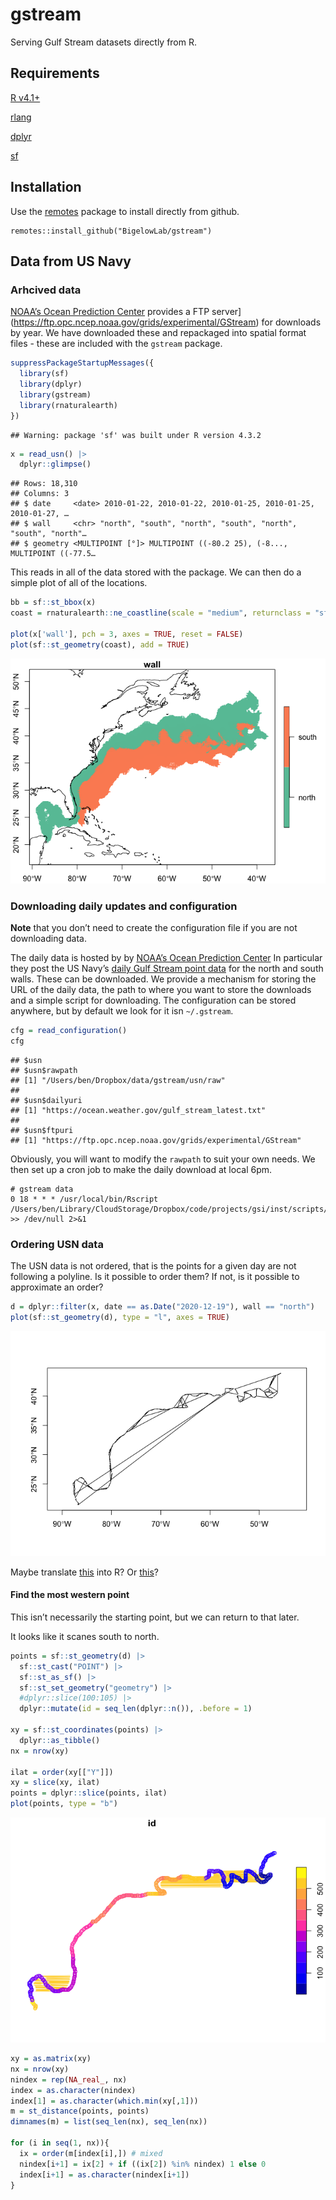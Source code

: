 gstream
================

Serving Gulf Stream datasets directly from R.

## Requirements

[R v4.1+](https://www.r-project.org/)

[rlang](https://CRAN.R-project.org/package=rlang)

[dplyr](https://CRAN.R-project.org/package=dplyr)

[sf](https://CRAN.R-project.org/package=sf)

## Installation

Use the [remotes](https://CRAN.R-project.org/package=remotes) package to
install directly from github.

    remotes::install_github("BigelowLab/gstream")

## Data from US Navy

### Arhcived data

[NOAA’s Ocean Prediction Center](https://ocean.weather.gov/) provides a
FTP server\](<https://ftp.opc.ncep.noaa.gov/grids/experimental/GStream>)
for downloads by year. We have downloaded these and repackaged into
spatial format files - these are included with the `gstream` package.

``` r
suppressPackageStartupMessages({
  library(sf)
  library(dplyr)
  library(gstream)
  library(rnaturalearth)
})
```

    ## Warning: package 'sf' was built under R version 4.3.2

``` r
x = read_usn() |>
  dplyr::glimpse()
```

    ## Rows: 18,310
    ## Columns: 3
    ## $ date     <date> 2010-01-22, 2010-01-22, 2010-01-25, 2010-01-25, 2010-01-27, …
    ## $ wall     <chr> "north", "south", "north", "south", "north", "south", "north"…
    ## $ geometry <MULTIPOINT [°]> MULTIPOINT ((-80.2 25), (-8..., MULTIPOINT ((-77.5…

This reads in all of the data stored with the package. We can then do a
simple plot of all of the locations.

``` r
bb = sf::st_bbox(x)
coast = rnaturalearth::ne_coastline(scale = "medium", returnclass = "sf")

plot(x['wall'], pch = 3, axes = TRUE, reset = FALSE)
plot(sf::st_geometry(coast), add = TRUE)
```

![](README_files/figure-gfm/unnamed-chunk-2-1.png)<!-- -->

### Downloading daily updates and configuration

**Note** that you don’t need to create the configuration file if you are
not downloading data.

The daily data is hosted by by [NOAA’s Ocean Prediction
Center](https://ocean.weather.gov/) In particular they post the US
Navy’s [daily Gulf Stream point
data](https://ocean.weather.gov/gulf_stream_latest.txt) for the north
and south walls. These can be downloaded. We provide a mechanism for
storing the URL of the daily data, the path to where you want to store
the downloads and a simple script for downloading. The configuration can
be stored anywhere, but by default we look for it isn `~/.gstream`.

``` r
cfg = read_configuration()
cfg
```

    ## $usn
    ## $usn$rawpath
    ## [1] "/Users/ben/Dropbox/data/gstream/usn/raw"
    ## 
    ## $usn$dailyuri
    ## [1] "https://ocean.weather.gov/gulf_stream_latest.txt"
    ## 
    ## $usn$ftpuri
    ## [1] "https://ftp.opc.ncep.noaa.gov/grids/experimental/GStream"

Obviously, you will want to modify the `rawpath` to suit your own needs.
We then set up a cron job to make the daily download at local 6pm.

    # gstream data
    0 18 * * * /usr/local/bin/Rscript /Users/ben/Library/CloudStorage/Dropbox/code/projects/gsi/inst/scripts/usn_daily_download.R >> /dev/null 2>&1

### Ordering USN data

The USN data is not ordered, that is the points for a given day are not
following a polyline. Is it possible to order them? If not, is it
possible to approximate an order?

``` r
d = dplyr::filter(x, date == as.Date("2020-12-19"), wall == "north")
plot(sf::st_geometry(d), type = "l", axes = TRUE)
```

![](README_files/figure-gfm/unnamed-chunk-4-1.png)<!-- -->

Maybe translate
[this](https://stackoverflow.com/questions/37742358/sorting-points-to-form-a-continuous-line)
into R? Or
[this](https://stackoverflow.com/questions/60495463/r-find-nearest-neighbor-for-selected-point)?

#### Find the most western point

This isn’t necessarily the starting point, but we can return to that
later.

It looks like it scanes south to north.

``` r
points = sf::st_geometry(d) |>
  sf::st_cast("POINT") |>
  sf::st_as_sf() |>
  sf::st_set_geometry("geometry") |>
  #dplyr::slice(100:105) |>
  dplyr::mutate(id = seq_len(dplyr::n()), .before = 1)

xy = sf::st_coordinates(points) |>
  dplyr::as_tibble()
nx = nrow(xy)

ilat = order(xy[["Y"]])
xy = slice(xy, ilat)
points = dplyr::slice(points, ilat)
plot(points, type = "b")
```

![](README_files/figure-gfm/unnamed-chunk-5-1.png)<!-- -->

``` r
xy = as.matrix(xy)
nx = nrow(xy)
nindex = rep(NA_real_, nx)
index = as.character(nindex)
index[1] = as.character(which.min(xy[,1]))
m = st_distance(points, points)
dimnames(m) = list(seq_len(nx), seq_len(nx))

for (i in seq(1, nx)){
  ix = order(m[index[i],]) # mixed 
  nindex[i+1] = ix[2] + if ((ix[2]) %in% nindex) 1 else 0
  index[i+1] = as.character(nindex[i+1])
}
```
